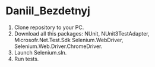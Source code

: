 # Daniil_Bezdetnyj
1. Clone repository to your PC.
2. Download all this packages: NUnit, NUnit3TestAdapter, Microsofr.Net.Test.Sdk 
								Selenium.WebDriver, Selenium.Web.Driver.ChromeDriver.
3. Launch Selenium.sln.
4. Run tests.